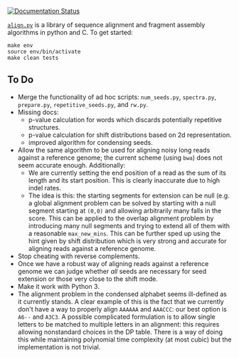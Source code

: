 [![Documentation Status](https://readthedocs.org/projects/alignpy/badge/?version=latest)](http://alignpy.readthedocs.org/en/latest/?badge=latest)

[`align.py`](https://alignpy.readthedocs.org/) is a library of sequence alignment and
fragment assembly algorithms in python and C. To get started:

```shell
make env
source env/bin/activate
make clean tests
```

## To Do

* Merge the functionality of ad hoc scripts: `num_seeds.py`, `spectra.py`,
  `prepare.py`, `repetitive_seeds.py`, and `rw.py`.
* Missing docs:
  * p-value calculation for words which discards potentially repetitive
    structures.
  * p-value calculation for shift distributions based on 2d representation.
  * improved algorithm for condensing seeds.
* Allow the same algorithm to be used for aligning noisy long reads against a
  reference genome; the current scheme (using `bwa`) does not seem accurate
  enough. Additionally:
  * We are currently setting the end position of a read as the sum of its length
    and its start position. This is clearly inaccurate due to high indel rates.
  * The idea is this: the starting segments for extension can be null (e.g. a
    global alignment problem can be solved by starting with a null segment
    starting at `(0,0)` and allowing arbitrarily many falls in the score. This
    can be applied to the overlap alignment problem by introducing many null
    segments and trying to extend all of them with a reasonable `max_new_mins`.
    This can be further sped up using the hint given by shift distribution which
    is very strong and accurate for aligning reads against a reference genome.
* Stop cheating with reverse complements.
* Once we have a robust way of aligning reads against a reference genome we can
  judge whether *all* seeds are necessary for seed extension or those very close
  to the shift mode.
* Make it work with Python 3.
* The alignment problem in the condensed alphabet seems ill-defined as it
  currently stands. A clear example of this is the fact that we currently
  don't have a way to properly align `AAAAAA` and `AAACCC`: our best option
  is `A6--` and `A3C3`. A possible complicated formulation is to allow
  single letters to be matched to multiple letters in an alignment:
  this requires allowing nonstandard choices in the DP table. There is a
  way of doing this while maintaining polynomial time complexity (at most
  cubic) but the implementation is not trivial.
